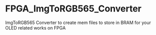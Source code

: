 # FPGA_ImgToRGB565_Converter
ImgToRGB565 Converter to create mem files to store in BRAM for your OLED related works on FPGA
